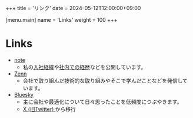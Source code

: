 +++
title = 'リンク'
date = 2024-05-12T12:00:00+09:00

[menu.main]
name = 'Links'
weight = 100
+++

# Links

- [note](https://note.com/ytaka95)
    - 私の[入社経緯](https://note.com/ytaka95/n/nf764363bf51f)や[社内での経歴](https://note.com/ytaka95/n/na484bd0f0c25)などを公開しています。
- [Zenn](https://zenn.dev/ytaka95/)
    - 会社で取り組んだ技術的な取り組みやそこで学んだことなどを発信しています。
- [Bluesky](http://bsky.app/profile/did:plc:g6rigivmgbzrah5djrsmvzmi)
    - 主に会社や最適化について日々思ったことを低頻度につぶやきます。
    - [X (旧Twitter) ](https://twitter.com/ytaka95/)から移行
